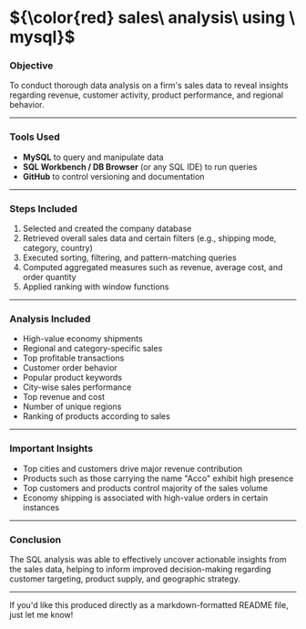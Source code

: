 # ${\color{red} sales\ analysis\ using \ mysql}$

###  Objective

To conduct thorough data analysis on a firm's sales data to reveal insights regarding revenue, customer activity, product performance, and regional behavior.

---

### Tools Used

* **MySQL** to query and manipulate data
* **SQL Workbench / DB Browser** (or any SQL IDE) to run queries
* **GitHub** to control versioning and documentation

---

### Steps Included

1. Selected and created the company database
2. Retrieved overall sales data and certain filters (e.g., shipping mode, category, country)
3. Executed sorting, filtering, and pattern-matching queries
4. Computed aggregated measures such as revenue, average cost, and order quantity
5. Applied ranking with window functions

---

###  Analysis Included

* High-value economy shipments
* Regional and category-specific sales
* Top profitable transactions
* Customer order behavior
* Popular product keywords
* City-wise sales performance
* Top revenue and cost
* Number of unique regions
* Ranking of products according to sales

---

###  Important Insights

* Top cities and customers drive major revenue contribution
* Products such as those carrying the name "Acco" exhibit high presence
* Top customers and products control majority of the sales volume
* Economy shipping is associated with high-value orders in certain instances

---

### Conclusion

The SQL analysis was able to effectively uncover actionable insights from the sales data, helping to inform improved decision-making regarding customer targeting, product supply, and geographic strategy.

---

If you'd like this produced directly as a markdown-formatted README file, just let me know!
